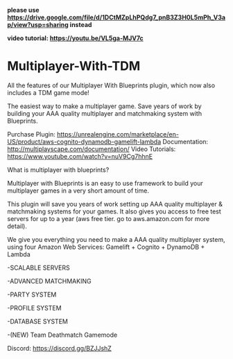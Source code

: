 **please use https://drive.google.com/file/d/1DCtMZpLhPQdg7_pnB3Z3H0L5mPh_V3ap/view?usp=sharing instead**

**video tutorial: https://youtu.be/VL5ga-MJV7c**



# Multiplayer-With-TDM
All the features of our Multiplayer With Blueprints plugin, which now also includes a TDM game mode!

The easiest way to make a multiplayer game. Save years of work by building your AAA quality multiplayer and matchmaking system with Blueprints.

Purchase Plugin: https://unrealengine.com/marketplace/en-US/product/aws-cognito-dynamodb-gamelift-lambda 
Documentation: http://multiplayscape.com/documentation/
Video Tutorials: https://www.youtube.com/watch?v=nuV9Cg7hhnE

What is multiplayer with blueprints?

Multiplayer with Blueprints is an easy to use framework to build your multiplayer games in a very short amount of time.

This plugin will save you years of work setting up AAA quality multiplayer & matchmaking systems for your games. It also gives you access to free test servers for up to a year (aws free tier. go to aws.amazon.com for more detail).

We give you everything you need to make a AAA quality multiplayer system, using four Amazon Web Services: Gamelift + Cognito + DynamoDB + Lambda

-SCALABLE SERVERS

-ADVANCED MATCHMAKING

-PARTY SYSTEM

-PROFILE SYSTEM

-DATABASE SYSTEM

-(NEW) Team Deathmatch Gamemode

Discord: https://discord.gg/BZJJshZ
